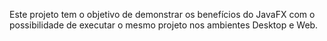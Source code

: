 Este projeto tem o objetivo de demonstrar os benefícios do JavaFX com o possibilidade de executar o mesmo projeto nos ambientes Desktop e Web.